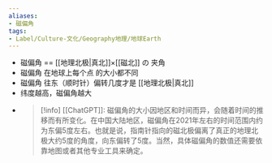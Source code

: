 ```yaml
---
aliases:
- 磁偏角
tags:
- Label/Culture-文化/Geography地理/地球Earth
---
```


- 磁偏角 == [[地理北极|真北]]×[[磁北]] の 夹角
- 磁偏角 在地球上每个点 的大小都不同
- 磁偏角 往东（顺时针）偏转几度才是 [[地理北极|真北]]
- 纬度越高，磁偏角越大
- > [!info] [[ChatGPT]]: 磁偏角的大小因地区和时间而异，会随着时间的推移而有所变化。在中国大陆地区，磁偏角在2021年左右的时间范围内约为东偏5度左右。也就是说，指南针指向的磁北极偏离了真正的地理北极大约5度的角度，向东偏转了5度。当然，具体磁偏角的数值还需要依靠地图或者其他专业工具来确定。
